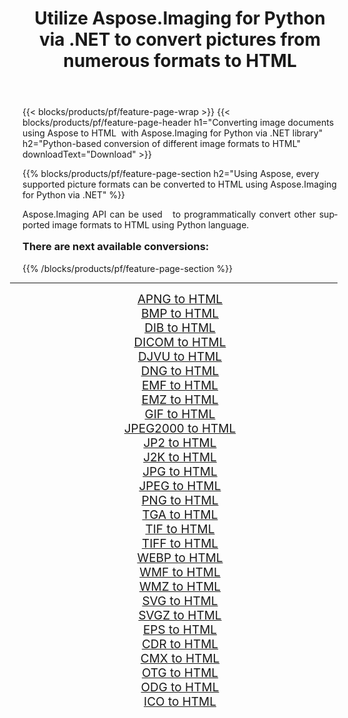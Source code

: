 ﻿---
title: Utilize Aspose.Imaging for Python via .NET to convert pictures from numerous formats to HTML 
weight: 3920
url: /python-net/conversion/to/html/ 
lang: en
langdirlevel: 2
locales: zh-hans,ja,it,ru,de,es,fr,nl,id,lt,pl,pt,vi,tr,ko,zh-hant,ar,hi,th,sv,cs,uk,he
description: You can use Aspose.Imaging for Python via .NET library to convert from a variety of formats to HTML
---

{{< blocks/products/pf/feature-page-wrap >}}
{{< blocks/products/pf/feature-page-header h1="Converting image documents using Aspose to HTML  with Aspose.Imaging for Python via .NET library" h2="Python-based conversion of different image formats to HTML" downloadText="Download" >}}


{{% blocks/products/pf/feature-page-section  h2="Using Aspose, every supported picture formats can be converted to HTML using Aspose.Imaging for Python via .NET" %}}
<p align=justify>Aspose.Imaging API can be used   to programmatically convert other supported image formats to HTML using Python language.</p>
<h3 style="margin-top:16px;">
There are next available conversions:
</h3>
{{% /blocks/products/pf/feature-page-section %}}
<div class="container-fluid productfamilypage bg-gray">
    <div class="convertypes bg-gray agp-content section">
        <div class="container">
		<hr style="margin-left:-20px;"/>
		<div class="row other-converters" style="gap: 10px;font-size: 19px;text-align:center;">
		    <div class='col-md-3 other-converter remove-lp remove-rp'><a href="/imaging/python-net/conversion/apng-to-html/" style="padding:15px;">APNG to HTML</a></div>
<div class='col-md-3 other-converter remove-lp remove-rp'><a href="/imaging/python-net/conversion/bmp-to-html/" style="padding:15px;">BMP to HTML</a></div>
<div class='col-md-3 other-converter remove-lp remove-rp'><a href="/imaging/python-net/conversion/dib-to-html/" style="padding:15px;">DIB to HTML</a></div>
<div class='col-md-3 other-converter remove-lp remove-rp'><a href="/imaging/python-net/conversion/dicom-to-html/" style="padding:15px;">DICOM to HTML</a></div>
<div class='col-md-3 other-converter remove-lp remove-rp'><a href="/imaging/python-net/conversion/djvu-to-html/" style="padding:15px;">DJVU to HTML</a></div>
<div class='col-md-3 other-converter remove-lp remove-rp'><a href="/imaging/python-net/conversion/dng-to-html/" style="padding:15px;">DNG to HTML</a></div>
<div class='col-md-3 other-converter remove-lp remove-rp'><a href="/imaging/python-net/conversion/emf-to-html/" style="padding:15px;">EMF to HTML</a></div>
<div class='col-md-3 other-converter remove-lp remove-rp'><a href="/imaging/python-net/conversion/emz-to-html/" style="padding:15px;">EMZ to HTML</a></div>
<div class='col-md-3 other-converter remove-lp remove-rp'><a href="/imaging/python-net/conversion/gif-to-html/" style="padding:15px;">GIF to HTML</a></div>
<div class='col-md-3 other-converter remove-lp remove-rp'><a href="/imaging/python-net/conversion/jpeg2000-to-html/" style="padding:15px;">JPEG2000 to HTML</a></div>
<div class='col-md-3 other-converter remove-lp remove-rp'><a href="/imaging/python-net/conversion/jp2-to-html/" style="padding:15px;">JP2 to HTML</a></div>
<div class='col-md-3 other-converter remove-lp remove-rp'><a href="/imaging/python-net/conversion/j2k-to-html/" style="padding:15px;">J2K to HTML</a></div>
<div class='col-md-3 other-converter remove-lp remove-rp'><a href="/imaging/python-net/conversion/jpg-to-html/" style="padding:15px;">JPG to HTML</a></div>
<div class='col-md-3 other-converter remove-lp remove-rp'><a href="/imaging/python-net/conversion/jpeg-to-html/" style="padding:15px;">JPEG to HTML</a></div>
<div class='col-md-3 other-converter remove-lp remove-rp'><a href="/imaging/python-net/conversion/png-to-html/" style="padding:15px;">PNG to HTML</a></div>
<div class='col-md-3 other-converter remove-lp remove-rp'><a href="/imaging/python-net/conversion/tga-to-html/" style="padding:15px;">TGA to HTML</a></div>
<div class='col-md-3 other-converter remove-lp remove-rp'><a href="/imaging/python-net/conversion/tif-to-html/" style="padding:15px;">TIF to HTML</a></div>
<div class='col-md-3 other-converter remove-lp remove-rp'><a href="/imaging/python-net/conversion/tiff-to-html/" style="padding:15px;">TIFF to HTML</a></div>
<div class='col-md-3 other-converter remove-lp remove-rp'><a href="/imaging/python-net/conversion/webp-to-html/" style="padding:15px;">WEBP to HTML</a></div>
<div class='col-md-3 other-converter remove-lp remove-rp'><a href="/imaging/python-net/conversion/wmf-to-html/" style="padding:15px;">WMF to HTML</a></div>
<div class='col-md-3 other-converter remove-lp remove-rp'><a href="/imaging/python-net/conversion/wmz-to-html/" style="padding:15px;">WMZ to HTML</a></div>
<div class='col-md-3 other-converter remove-lp remove-rp'><a href="/imaging/python-net/conversion/svg-to-html/" style="padding:15px;">SVG to HTML</a></div>
<div class='col-md-3 other-converter remove-lp remove-rp'><a href="/imaging/python-net/conversion/svgz-to-html/" style="padding:15px;">SVGZ to HTML</a></div>
<div class='col-md-3 other-converter remove-lp remove-rp'><a href="/imaging/python-net/conversion/eps-to-html/" style="padding:15px;">EPS to HTML</a></div>
<div class='col-md-3 other-converter remove-lp remove-rp'><a href="/imaging/python-net/conversion/cdr-to-html/" style="padding:15px;">CDR to HTML</a></div>
<div class='col-md-3 other-converter remove-lp remove-rp'><a href="/imaging/python-net/conversion/cmx-to-html/" style="padding:15px;">CMX to HTML</a></div>
<div class='col-md-3 other-converter remove-lp remove-rp'><a href="/imaging/python-net/conversion/otg-to-html/" style="padding:15px;">OTG to HTML</a></div>
<div class='col-md-3 other-converter remove-lp remove-rp'><a href="/imaging/python-net/conversion/odg-to-html/" style="padding:15px;">ODG to HTML</a></div>
<div class='col-md-3 other-converter remove-lp remove-rp'><a href="/imaging/python-net/conversion/ico-to-html/" style="padding:15px;">ICO to HTML</a></div>
                </div>
        </div>
    </div>
</div>
<br/>

